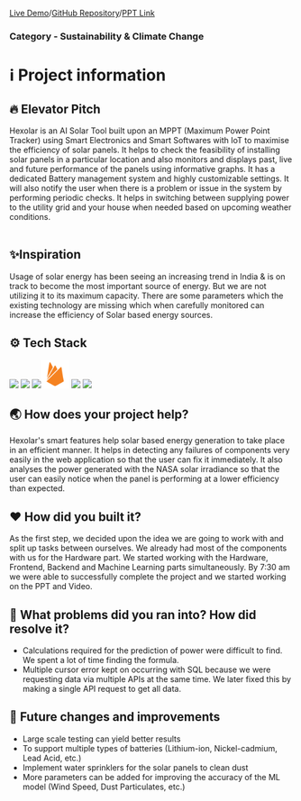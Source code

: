 [Live Demo](https://youtu.be/_xpRG_4xzFY)/[GitHub Repository](https://github.com/kd100100/team-hawks)/[PPT Link](https://docs.google.com/presentation/d/1njukG2RBBtD1Kb2ye-lQvF8TSmLfJztpvPvFXEnC9D4/edit?usp=sharing)

### Category - Sustainability & Climate Change

# ℹ️ Project information

## 🔥 Elevator Pitch 
Hexolar is an AI Solar Tool built upon an MPPT (Maximum Power Point Tracker) using Smart Electronics and Smart Softwares with IoT to maximise the efficiency of solar panels. It helps to check the feasibility of installing solar panels in a particular location and also monitors and displays past, live and future performance of the panels using informative graphs. It has a dedicated Battery management system and highly customizable settings. It will also notify the user when there is a problem or issue in the system by performing periodic checks. It helps in switching between supplying power to the utility grid and your house when needed based on upcoming weather conditions.   
<br/>

## ✨Inspiration
Usage of solar energy has been seeing an increasing trend in India & is on track to become the most important source of energy. But we are not utilizing it to its maximum capacity. There are some parameters which the existing technology are missing which when carefully monitored can increase the efficiency of Solar based energy sources.
<br/>

## ⚙️ Tech Stack
<img height=50 src="https://cdn.jsdelivr.net/gh/devicons/devicon/icons/react/react-original.svg"/> <img height=50 src="https://cdn.jsdelivr.net/gh/devicons/devicon/icons/python/python-original.svg"/> <img height=50 src="https://cdn.jsdelivr.net/gh/devicons/devicon/icons/flask/flask-original.svg"/><img height=50 src="https://github.com/devicons/devicon/blob/master/icons/firebase/firebase-plain.svg"/> <img height=50 src="https://cdn.jsdelivr.net/gh/devicons/devicon/icons/sqlite/sqlite-original.svg"/> <img height=50 src="https://upload.wikimedia.org/wikipedia/commons/thumb/e/e5/NASA_logo.svg/2449px-NASA_logo.svg.png"/>
<br/>

## 🌏 How does your project help?
Hexolar's smart features help solar based energy generation to take place in an efficient manner. It helps in detecting any failures of components very easily in the web application so that the user can fix it immediately. It also analyses the power generated with the NASA solar irradiance so that the user can easily notice when the panel is performing at a lower efficiency than expected.
<br/>

## ❤️ How did you built it?
As the first step, we decided upon the idea we are going to work with and split up tasks between ourselves. We already had most of the components with us for the Hardware part. We started working with the Hardware, Frontend, Backend and Machine Learning parts simultaneously. By 7:30 am we were able to successfully complete the project and we started working on the PPT and Video.
<br/>

## 🤔 What problems did you ran into? How did resolve it?
- Calculations required for the prediction of power were difficult to find. We spent a lot of time finding the formula.
- Multiple cursor error kept on occurring with SQL because we were requesting data via multiple APIs at the same time. We later fixed this by making a single API request to get all data.

## 🚀 Future changes and improvements
- Large scale testing can yield better results
- To support multiple types of batteries (Lithium-ion, Nickel-cadmium, Lead Acid, etc.)
- Implement water sprinklers for the solar panels to clean dust
- More parameters can be added for improving the accuracy of the ML model (Wind Speed, Dust Particulates, etc.)
